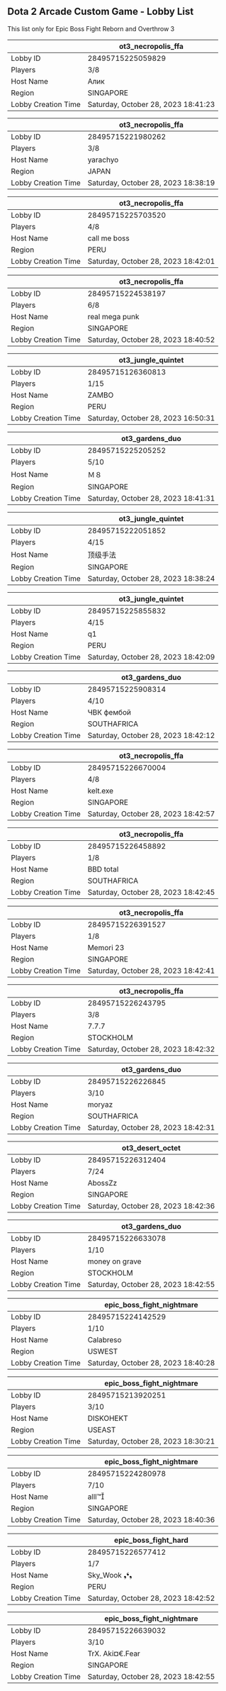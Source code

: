 ## Dota 2 Arcade Custom Game - Lobby List

This list only for Epic Boss Fight Reborn and Overthrow 3

|  | ot3_necropolis_ffa |
| ------ | ------ |
| Lobby ID | 28495715225059829 |
| Players | 3/8 |
| Host Name | Алик |
| Region | SINGAPORE |
| Lobby Creation Time | Saturday, October 28, 2023 18:41:23 |


|  | ot3_necropolis_ffa |
| ------ | ------ |
| Lobby ID | 28495715221980262 |
| Players | 3/8 |
| Host Name | yarachyo |
| Region | JAPAN |
| Lobby Creation Time | Saturday, October 28, 2023 18:38:19 |


|  | ot3_necropolis_ffa |
| ------ | ------ |
| Lobby ID | 28495715225703520 |
| Players | 4/8 |
| Host Name | call me boss |
| Region | PERU |
| Lobby Creation Time | Saturday, October 28, 2023 18:42:01 |


|  | ot3_necropolis_ffa |
| ------ | ------ |
| Lobby ID | 28495715224538197 |
| Players | 6/8 |
| Host Name | real mega punk |
| Region | SINGAPORE |
| Lobby Creation Time | Saturday, October 28, 2023 18:40:52 |


|  | ot3_jungle_quintet |
| ------ | ------ |
| Lobby ID | 28495715126360813 |
| Players | 1/15 |
| Host Name | ZAMBO |
| Region | PERU |
| Lobby Creation Time | Saturday, October 28, 2023 16:50:31 |


|  | ot3_gardens_duo |
| ------ | ------ |
| Lobby ID | 28495715225205252 |
| Players | 5/10 |
| Host Name | Ｍ８ |
| Region | SINGAPORE |
| Lobby Creation Time | Saturday, October 28, 2023 18:41:31 |


|  | ot3_jungle_quintet |
| ------ | ------ |
| Lobby ID | 28495715222051852 |
| Players | 4/15 |
| Host Name | 顶级手法 |
| Region | SINGAPORE |
| Lobby Creation Time | Saturday, October 28, 2023 18:38:24 |


|  | ot3_jungle_quintet |
| ------ | ------ |
| Lobby ID | 28495715225855832 |
| Players | 4/15 |
| Host Name | q1 |
| Region | PERU |
| Lobby Creation Time | Saturday, October 28, 2023 18:42:09 |


|  | ot3_gardens_duo |
| ------ | ------ |
| Lobby ID | 28495715225908314 |
| Players | 4/10 |
| Host Name | ЧВК фембой |
| Region | SOUTHAFRICA |
| Lobby Creation Time | Saturday, October 28, 2023 18:42:12 |


|  | ot3_necropolis_ffa |
| ------ | ------ |
| Lobby ID | 28495715226670004 |
| Players | 4/8 |
| Host Name | kelt.exe |
| Region | SINGAPORE |
| Lobby Creation Time | Saturday, October 28, 2023 18:42:57 |


|  | ot3_necropolis_ffa |
| ------ | ------ |
| Lobby ID | 28495715226458892 |
| Players | 1/8 |
| Host Name | BBD total |
| Region | SOUTHAFRICA |
| Lobby Creation Time | Saturday, October 28, 2023 18:42:45 |


|  | ot3_necropolis_ffa |
| ------ | ------ |
| Lobby ID | 28495715226391527 |
| Players | 1/8 |
| Host Name | Memori 23 |
| Region | SINGAPORE |
| Lobby Creation Time | Saturday, October 28, 2023 18:42:41 |


|  | ot3_necropolis_ffa |
| ------ | ------ |
| Lobby ID | 28495715226243795 |
| Players | 3/8 |
| Host Name | 7.7.7 |
| Region | STOCKHOLM |
| Lobby Creation Time | Saturday, October 28, 2023 18:42:32 |


|  | ot3_gardens_duo |
| ------ | ------ |
| Lobby ID | 28495715226226845 |
| Players | 3/10 |
| Host Name | moryaz |
| Region | SOUTHAFRICA |
| Lobby Creation Time | Saturday, October 28, 2023 18:42:31 |


|  | ot3_desert_octet |
| ------ | ------ |
| Lobby ID | 28495715226312404 |
| Players | 7/24 |
| Host Name | AbossZz |
| Region | SINGAPORE |
| Lobby Creation Time | Saturday, October 28, 2023 18:42:36 |


|  | ot3_gardens_duo |
| ------ | ------ |
| Lobby ID | 28495715226633078 |
| Players | 1/10 |
| Host Name | money on grave |
| Region | STOCKHOLM |
| Lobby Creation Time | Saturday, October 28, 2023 18:42:55 |


|  | epic_boss_fight_nightmare |
| ------ | ------ |
| Lobby ID | 28495715224142529 |
| Players | 1/10 |
| Host Name | Calabreso |
| Region | USWEST |
| Lobby Creation Time | Saturday, October 28, 2023 18:40:28 |


|  | epic_boss_fight_nightmare |
| ------ | ------ |
| Lobby ID | 28495715213920251 |
| Players | 3/10 |
| Host Name | DISKOHEKT |
| Region | USEAST |
| Lobby Creation Time | Saturday, October 28, 2023 18:30:21 |


|  | epic_boss_fight_nightmare |
| ------ | ------ |
| Lobby ID | 28495715224280978 |
| Players | 7/10 |
| Host Name | alll™ |
| Region | SINGAPORE |
| Lobby Creation Time | Saturday, October 28, 2023 18:40:36 |


|  | epic_boss_fight_hard |
| ------ | ------ |
| Lobby ID | 28495715226577412 |
| Players | 1/7 |
| Host Name | Sky_Wook ❟❛❟ |
| Region | PERU |
| Lobby Creation Time | Saturday, October 28, 2023 18:42:52 |


|  | epic_boss_fight_nightmare |
| ------ | ------ |
| Lobby ID | 28495715226639032 |
| Players | 3/10 |
| Host Name | TrX. Aki¤€.Fear |
| Region | SINGAPORE |
| Lobby Creation Time | Saturday, October 28, 2023 18:42:55 |



